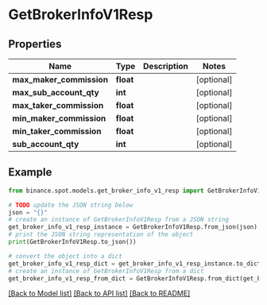 # GetBrokerInfoV1Resp


## Properties

Name | Type | Description | Notes
------------ | ------------- | ------------- | -------------
**max_maker_commission** | **float** |  | [optional] 
**max_sub_account_qty** | **int** |  | [optional] 
**max_taker_commission** | **float** |  | [optional] 
**min_maker_commission** | **float** |  | [optional] 
**min_taker_commission** | **float** |  | [optional] 
**sub_account_qty** | **int** |  | [optional] 

## Example

```python
from binance.spot.models.get_broker_info_v1_resp import GetBrokerInfoV1Resp

# TODO update the JSON string below
json = "{}"
# create an instance of GetBrokerInfoV1Resp from a JSON string
get_broker_info_v1_resp_instance = GetBrokerInfoV1Resp.from_json(json)
# print the JSON string representation of the object
print(GetBrokerInfoV1Resp.to_json())

# convert the object into a dict
get_broker_info_v1_resp_dict = get_broker_info_v1_resp_instance.to_dict()
# create an instance of GetBrokerInfoV1Resp from a dict
get_broker_info_v1_resp_from_dict = GetBrokerInfoV1Resp.from_dict(get_broker_info_v1_resp_dict)
```
[[Back to Model list]](../README.md#documentation-for-models) [[Back to API list]](../README.md#documentation-for-api-endpoints) [[Back to README]](../README.md)


